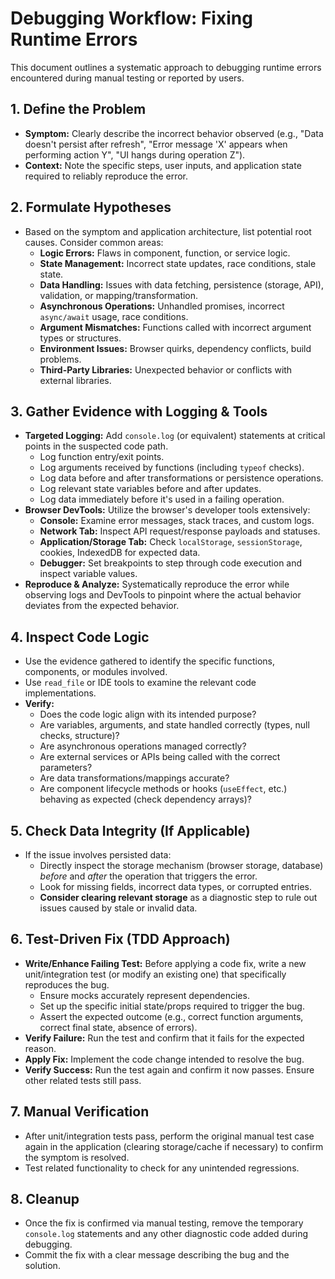 # Debugging Workflow: Fixing Runtime Errors

This document outlines a systematic approach to debugging runtime errors encountered during manual testing or reported by users.

## 1. Define the Problem

- **Symptom:** Clearly describe the incorrect behavior observed (e.g., "Data doesn't persist after refresh", "Error message 'X' appears when performing action Y", "UI hangs during operation Z").
- **Context:** Note the specific steps, user inputs, and application state required to reliably reproduce the error.

## 2. Formulate Hypotheses

- Based on the symptom and application architecture, list potential root causes. Consider common areas:
    - **Logic Errors:** Flaws in component, function, or service logic.
    - **State Management:** Incorrect state updates, race conditions, stale state.
    - **Data Handling:** Issues with data fetching, persistence (storage, API), validation, or mapping/transformation.
    - **Asynchronous Operations:** Unhandled promises, incorrect `async/await` usage, race conditions.
    - **Argument Mismatches:** Functions called with incorrect argument types or structures.
    - **Environment Issues:** Browser quirks, dependency conflicts, build problems.
    - **Third-Party Libraries:** Unexpected behavior or conflicts with external libraries.

## 3. Gather Evidence with Logging & Tools

- **Targeted Logging:** Add `console.log` (or equivalent) statements at critical points in the suspected code path.
    - Log function entry/exit points.
    - Log arguments received by functions (including `typeof` checks).
    - Log data before and after transformations or persistence operations.
    - Log relevant state variables before and after updates.
    - Log data immediately before it's used in a failing operation.
- **Browser DevTools:** Utilize the browser's developer tools extensively:
    - **Console:** Examine error messages, stack traces, and custom logs.
    - **Network Tab:** Inspect API request/response payloads and statuses.
    - **Application/Storage Tab:** Check `localStorage`, `sessionStorage`, cookies, IndexedDB for expected data.
    - **Debugger:** Set breakpoints to step through code execution and inspect variable values.
- **Reproduce & Analyze:** Systematically reproduce the error while observing logs and DevTools to pinpoint where the actual behavior deviates from the expected behavior.

## 4. Inspect Code Logic

- Use the evidence gathered to identify the specific functions, components, or modules involved.
- Use `read_file` or IDE tools to examine the relevant code implementations.
- **Verify:**
    - Does the code logic align with its intended purpose?
    - Are variables, arguments, and state handled correctly (types, null checks, structure)?
    - Are asynchronous operations managed correctly?
    - Are external services or APIs being called with the correct parameters?
    - Are data transformations/mappings accurate?
    - Are component lifecycle methods or hooks (`useEffect`, etc.) behaving as expected (check dependency arrays)?

## 5. Check Data Integrity (If Applicable)

- If the issue involves persisted data:
    - Directly inspect the storage mechanism (browser storage, database) *before* and *after* the operation that triggers the error.
    - Look for missing fields, incorrect data types, or corrupted entries.
    - **Consider clearing relevant storage** as a diagnostic step to rule out issues caused by stale or invalid data.

## 6. Test-Driven Fix (TDD Approach)

- **Write/Enhance Failing Test:** Before applying a code fix, write a new unit/integration test (or modify an existing one) that specifically reproduces the bug.
    - Ensure mocks accurately represent dependencies.
    - Set up the specific initial state/props required to trigger the bug.
    - Assert the expected outcome (e.g., correct function arguments, correct final state, absence of errors).
- **Verify Failure:** Run the test and confirm that it fails for the expected reason.
- **Apply Fix:** Implement the code change intended to resolve the bug.
- **Verify Success:** Run the test again and confirm it now passes. Ensure other related tests still pass.

## 7. Manual Verification

- After unit/integration tests pass, perform the original manual test case again in the application (clearing storage/cache if necessary) to confirm the symptom is resolved.
- Test related functionality to check for any unintended regressions.

## 8. Cleanup

- Once the fix is confirmed via manual testing, remove the temporary `console.log` statements and any other diagnostic code added during debugging.
- Commit the fix with a clear message describing the bug and the solution.